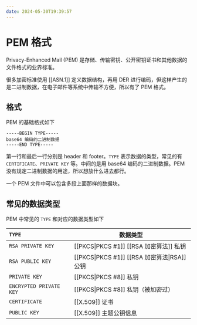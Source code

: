 ```yaml
---
date: 2024-05-30T19:39:57
---
```


# PEM 格式

Privacy-Enhanced Mail (PEM) 是存储、传输密钥、公开密钥证书和其他数据的文件格式的业界标准。

很多加密标准使用 [[ASN.1]] 定义数据结构，再用 DER 进行编码，但这样产生的是二进制数据，在电子邮件等系统中传输不方便，所以有了 PEM 格式。

## 格式

PEM 的基础格式如下

``` pem
-----BEGIN TYPE-----
base64 编码的二进制数据
-----END TYPE-----
```

第一行和最后一行分别是 header 和 footer。`TYPE` 表示数据的类型，常见的有 `CERTIFICATE`、`PRIVATE KEY` 等。中间的是用 base64 编码的二进制数据。PEM 没有规定二进制数据的用途，所以想放什么进去都行。

一个 PEM 文件中可以包含多段上面那样的数据块。

## 常见的数据类型

PEM 中常见的 `TYPE` 和对应的数据类型如下

| `TYPE`                  | 数据类型                                   |
| :---------------------- | -------------------------------------- |
| `RSA PRIVATE KEY`       | [[PKCS\|PKCS #1]] [[RSA 加密算法]] 私钥      |
| `RSA PUBLIC KEY`        | [[PKCS\|PKCS #1]] [[RSA 加密算法\|RSA]] 公钥 |
| `PRIVATE KEY`           | [[PKCS\|PKCS #8]] 私钥                   |
| `ENCRYPTED PRIVATE KEY` | [[PKCS\|PKCS #8]] 私钥（被加密过）             |
| `CERTIFICATE`           | [[X.509]] 证书                           |
| `PUBLIC KEY`            | [[X.509]] 主题公钥信息                       |
